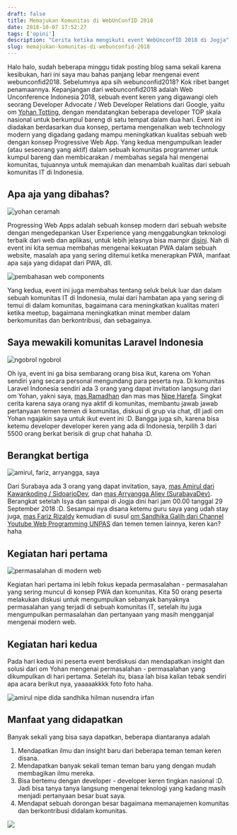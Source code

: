 ```yaml
---
draft: false
title: Memajukan Komunitas di WebUnConfID 2018
date: 2018-10-07 17:52:27
tags: ['opini']
description: "Cerita ketika mengikuti event WebUnconfID 2018 di Jogja"
slug: memajukan-komunitas-di-webunconfid-2018
---
```


Halo halo, sudah beberapa minggu tidak posting blog sama sekali karena kesibukan, hari ini saya mau bahas panjang lebar mengenai event webunconfid2018. Sebelumnya apa sih webunconfid2018? Kok ribet banget penamaannya. Kepanjangan dari webunconfid2018 adalah Web Unconference Indonesia 2018, sebuah event keren yang digawangi oleh seorang Developer Advocate / Web Developer Relations dari Google, yaitu om [Yohan Totting](https://www.instagram.com/tyohan/?hl=id), dengan mendatangkan beberapa developer TOP skala nasional untuk berkumpul bareng di satu tempat dalam dua hari. Event ini diadakan berdasarkan dua konsep, pertama mengenalkan web technology modern yang digadang gadang mampu meningkatkan kualitas sebuah web dengan konsep Progressive Web App. Yang kedua mengumpulkan leader (atau seseorang yang aktif) dalam sebuah komunitas programmer untuk kumpul bareng dan membicarakan / membahas segala hal mengenai komunitas, tujuannya untuk memajukan dan menambah kualitas dari sebuah komunitas IT di Indonesia.

## Apa aja yang dibahas?

![yohan ceramah](https://cdn.staticaly.com/img/farm2.staticflickr.com/1952/45103817992_0908cd6243_c.jpg)

Progressing Web Apps adalah sebuah konsep modern dari sebuah website dengan mengedepankan User Experience yang menggabungkan teknologi terbaik dari web dan aplikasi, untuk lebih jelasnya bisa mampir [disini](https://developers.google.com/web/fundamentals/codelabs/your-first-pwapp/?hl=id). Nah di event ini kita semua membahas mengenai kekuatan PWA dalam sebuah website, masalah apa yang sering ditemui ketika menerapkan PWA, manfaat apa saja yang didapat dari PWA, dll.

![pembahasan web components](https://cdn.staticaly.com/img/farm2.staticflickr.com/1954/45152835181_c43c8aba23_c.jpg)

Yang kedua, event ini juga membahas tentang seluk beluk luar dan dalam sebuah komunitas IT di Indonesia, mulai dari hambatan apa yang sering di temui di dalam komunitas, bagaimana cara meningkatkan kualitas materi ketika meetup, bagaimana meningkatkan minat member dalam berkomunitas dan berkontribusi, dan sebagainya.

## Saya mewakili komunitas Laravel Indonesia

![ngobrol ngobrol](https://cdn.staticaly.com/img/farm2.staticflickr.com/1941/44241166395_b2da7388f0_c.jpg)

Oh iya, event ini ga bisa sembarang orang bisa ikut, karena om Yohan sendiri yang secara personal mengundang para peserta nya. Di komunitas Laravel Indonesia sendiri ada 3 orang yang dapat invitation langsung dari om Yohan, yakni saya, [mas Ramadhan](http://t.me/XramaDhan) dan mas mas [Nipe Harefa](http://t.me/XramaDhan). Singkat cerita karena saya orang nya aktif di komunitas, membantu jawab jawab pertanyaan temen temen di komunitas, diskusi di grup via chat, dll jadi om Yohan ngajakin saya untuk ikut event ini :D. Bangga juga sih, karena bisa ketemu developer developer keren yang ada di Indonesia, terpilih 3 dari 5500 orang berkat berisik di grup chat hahaha :D.

## Berangkat bertiga

![amirul, fariz, arryangga, saya](https://cdn.staticaly.com/img/farm2.staticflickr.com/1925/45152835361_f79734d968_c.jpg)

Dari Surabaya ada 3 orang yang dapat invitation, saya, [mas Amirul dari Kawankoding / SidoarjoDev](http://kawankoding.com/), dan [mas Arryangga Aliev (SurabayaDev)](http://t.me/arryanggaputra). Berangkat setelah Isya dan sampai di Jogja dini hari jam 00.00 tanggal 29 September 2018 :D. Sesampai nya disana ketemu guru saya yang udah stay juga, [mas Fariz Rizaldy](http://mas%20fariz%20rizaldy/) kemudian di susul [om Sandhika Galih dari Channel Youtube Web Programming UNPAS](https://www.youtube.com/channel/UCkXmLjEr95LVtGuIm3l2dPg) dan temen temen lainnya, keren kan? haha

## Kegiatan hari pertama

![permasalahan di modern web](https://cdn.staticaly.com/img/farm2.staticflickr.com/1957/45152835231_0de9a036fc_c.jpg)

Kegiatan hari pertama ini lebih fokus kepada permasalahan - permasalahan yang sering muncul di konsep PWA dan komunitas. Kita 50 orang peserta melakukan diskusi untuk mengumpulkan sebanyak banyaknya permasalahan yang terjadi di sebuah komunitas IT, setelah itu juga mengumpulkan permasalahan dan pertanyaan yang masih mengganjal mengenai modern web.

## Kegiatan hari kedua
Pada hari kedua ini peserta event berdiskusi dan mendapatkan insight dan solusi dari om Yohan mengenai permasalahan - permasalahan yang dikumpulkan di hari pertama. Setelah itu, biasa lah bisa kalian tebak sendiri apa acara berikut nya, yaaaaakkkk foto foto haha.

![amirul nipe dida sandhika hilman nusendra irfan](https://cdn.staticaly.com/img/farm2.staticflickr.com/1941/30241929247_49bd789c2d_c.jpg)

## Manfaat yang didapatkan

Banyak sekali yang bisa saya dapatkan, beberapa diantaranya adalah

1. Mendapatkan ilmu dan insight baru dari beberapa teman teman keren disana.
2. Mendapatkan banyak sekali teman teman baru yang dengan mudah membagikan ilmu mereka.
3. Bisa bertemu dengan developer - developer keren tingkan nasional :D. Jadi bisa tanya tanya langsung mengenai teknologi yang kadang masih menjadi pertanyaan besar buat saya.
4. Mendapat sebuah dorongan besar bagaimana memanajemen komunitas dan berkontribusi didalam komunitas.

![](https://cdn.staticaly.com/img/farm2.staticflickr.com/1945/44241166875_8f5b0e0fe3_c.jpg)
